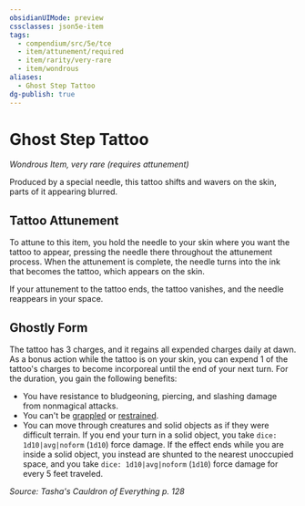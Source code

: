 ```yaml
---
obsidianUIMode: preview
cssclasses: json5e-item
tags:
  - compendium/src/5e/tce
  - item/attunement/required
  - item/rarity/very-rare
  - item/wondrous
aliases:
  - Ghost Step Tattoo
dg-publish: true
---
```

# Ghost Step Tattoo
*Wondrous Item, very rare (requires attunement)*  


Produced by a special needle, this tattoo shifts and wavers on the skin, parts of it appearing blurred.

## Tattoo Attunement

To attune to this item, you hold the needle to your skin where you want the tattoo to appear, pressing the needle there throughout the attunement process. When the attunement is complete, the needle turns into the ink that becomes the tattoo, which appears on the skin.

If your attunement to the tattoo ends, the tattoo vanishes, and the needle reappears in your space.

## Ghostly Form

The tattoo has 3 charges, and it regains all expended charges daily at dawn. As a bonus action while the tattoo is on your skin, you can expend 1 of the tattoo's charges to become incorporeal until the end of your next turn. For the duration, you gain the following benefits:

- You have resistance to bludgeoning, piercing, and slashing damage from nonmagical attacks.  
- You can't be [grappled](/3-Mechanics/CLI/rules/conditions.md#grappled) or [restrained](/3-Mechanics/CLI/rules/conditions.md#restrained).  
- You can move through creatures and solid objects as if they were difficult terrain. If you end your turn in a solid object, you take `dice: 1d10|avg|noform` (`1d10`) force damage. If the effect ends while you are inside a solid object, you instead are shunted to the nearest unoccupied space, and you take `dice: 1d10|avg|noform` (`1d10`) force damage for every 5 feet traveled.  

*Source: Tasha's Cauldron of Everything p. 128*